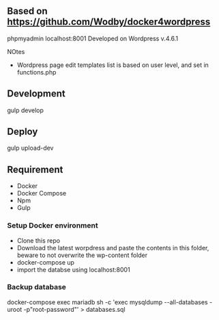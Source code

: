 ## Based on https://github.com/Wodby/docker4wordpress
phpmyadmin localhost:8001
Developed on Wordpress v.4.6.1 


NOtes
- Wordpress page edit templates list is based on user level, and set in functions.php

## Development
gulp develop

## Deploy
gulp upload-dev

## Requirement
- Docker
- Docker Compose
- Npm
- Gulp

### Setup Docker environment
- Clone this repo
- Download the latest worpdress and paste the contents in this folder, beware to not overwrite the wp-content folder
- docker-compose up
- import the databse using localhost:8001

### Backup database
docker-compose exec mariadb sh -c 'exec mysqldump --all-databases -uroot -p"root-password"' > databases.sql


